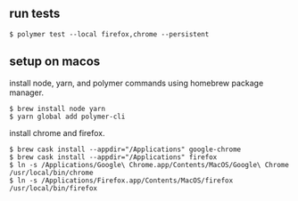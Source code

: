 ## run tests

```
$ polymer test --local firefox,chrome --persistent
```

## setup on macos

install node, yarn, and polymer commands using homebrew package manager.

```
$ brew install node yarn
$ yarn global add polymer-cli
```

install chrome and firefox.

```
$ brew cask install --appdir="/Applications" google-chrome
$ brew cask install --appdir="/Applications" firefox
$ ln -s /Applications/Google\ Chrome.app/Contents/MacOS/Google\ Chrome /usr/local/bin/chrome
$ ln -s /Applications/Firefox.app/Contents/MacOS/firefox /usr/local/bin/firefox
```